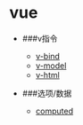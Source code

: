 # vue
  
- ###v指令
  - [v-bind](v/v-bind.md)
  - [v-model](v/v-model.md)
  - [v-html](v/v-html.md)

- ###选项/数据
  - [computed](v/computed.md)
